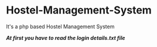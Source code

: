 # Hostel-Management-System
It's a php based Hostel Management System

*****At first you have to read the login details.txt file*****

